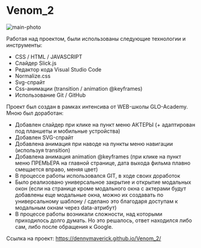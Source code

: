 # Venom_2

![main-photo](https://github.com/DennyMaverick/Archee/raw/main/images/readme.png)

Работая над проектом, были использованы следующие технологии и инструменты:

<ul>
  <li>CSS / HTML / JAVASCRIPT</li>
  <li>Слайдер Slick.js</li>
  <li>Редактор кода Visual Studio Code</li>
  <li>Normalize.css</li>
  <li>Svg-спрайт</li>
  <li>Css-анимации (transition / animation @keyframes)</li>
  <li>Использование Git / GitHub</li>
</ul>

Проект был создан в рамках интенсива от WEB-школы GLO-Academy. Мною был доработан: 

<ul>
  <li>Добавлен слайдер при клике на пункт меню АКТЕРЫ (+ адаптирован под планшеты и мобильные устройства)</li>
  <li>Добавлен SVG-спрайт</li>
  <li>Добавлена анимация при наводе на пункты меню навигации (используя transition)</li>
  <li>Добавлена анимация animation @keyframes (при клике на пункт меню ПРЕМЬЕРА на главной странице, дата выхода фильма плавно смещается вправо, меняя цвет)</li>
  <li>В процессе работы использовался GIT, в ходе своих доработок</li>
  <li>Было реализовано универсальное закрытие и открытие модальных окон (если на странице кроме модального окна с актерами будут добавлены еще модальные окна, можно их создавать по универсальному шаблону / сделано это благодаря доступам к модальным окнам через data-атрибут)</li>
  <li>В процессе работы возникали сложности, над которыми приходилось долго думать. Но это решалось, ответ находился либо сам, либо после обращения к Google.</li>
</ul>

Ссылка на проект: https://dennymaverick.github.io/Venom_2/
